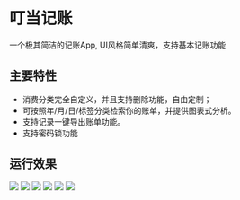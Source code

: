 # 叮当记账

一个极其简洁的记账App, UI风格简单清爽，支持基本记账功能



## 主要特性

- 消费分类完全自定义，并且支持删除功能，自由定制；
- 可按照年/月/日/标签分类检索你的账单，并提供图表式分析。
- 支持记录一键导出账单功能。
- 支持密码锁功能


## 运行效果
![](https://github.com/dingdangmao123/WeTouch/blob/master/demo/550.png) ![](https://github.com/dingdangmao123/WeTouch/blob/master/demo/551.png) ![](https://github.com/dingdangmao123/WeTouch/blob/master/demo/552.png) ![](https://github.com/dingdangmao123/WeTouch/blob/master/demo/553.png) ![](https://github.com/dingdangmao123/WeTouch/blob/master/demo/554.png) ![](https://github.com/dingdangmao123/WeTouch/blob/master/demo/555.png)
